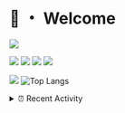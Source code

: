# 👋 ・ Welcome
![](https://komarev.com/ghpvc/?username=Lorenzo0111)

![](https://img.shields.io/badge/Java-ED8B00?style=for-the-badge&logo=java&logoColor=white)
![](https://img.shields.io/badge/JavaScript-323330?style=for-the-badge&logo=javascript&logoColor=F7DF1E)
![](https://img.shields.io/badge/Node.js-339933?style=for-the-badge&logo=nodedotjs&logoColor=white)
![](https://img.shields.io/badge/React-20232A?style=for-the-badge&logo=react&logoColor=61DAFB)

[![](https://github-readme-stats.vercel.app/api?username=Lorenzo0111&show_icons=true&count_private=true)](https://github.com/Lorenzo0111)
![Top Langs](https://github-readme-stats.vercel.app/api/top-langs/?username=Lorenzo0111&layout=compact)

<details>
<summary>⏰ Recent Activity</summary>

<!--RECENT_ACTIVITY:start-->
1. ![issueClosed] **Issue closed:** [Lorenzo0111/RocketJoin#30](https://github.com/Lorenzo0111/RocketJoin/issues/30)
2. ![issueOpened] **Issue opened:** [Lorenzo0111/RocketJoin#30](https://github.com/Lorenzo0111/RocketJoin/issues/30)
3. ![comment] **Commented:** [Lorenzo0111/DownloadTracker#33](https://github.com/Lorenzo0111/DownloadTracker/pull/33#issuecomment-940950790)
4. ![comment] **Commented:** [harry0198/InfoHeads#42](https://github.com/harry0198/InfoHeads/pull/42#issuecomment-940950621)
5. ![comment] **Commented:** [Lorenzo0111/JShader#5](https://github.com/Lorenzo0111/JShader/pull/5#issuecomment-940949689)
6. ![comment] **Commented:** [Lorenzo0111/MultiLang#35](https://github.com/Lorenzo0111/MultiLang/pull/35#issuecomment-940949592)
7. ![comment] **Commented:** [Lorenzo0111/RocketJoin#29](https://github.com/Lorenzo0111/RocketJoin/pull/29#issuecomment-940949482)
8. ![comment] **Commented:** [Lorenzo0111/RocketPlaceholders#40](https://github.com/Lorenzo0111/RocketPlaceholders/pull/40#issuecomment-940949225)
9. ![comment] **Commented:** [Lorenzo0111/HangarUpdater#8](https://github.com/Lorenzo0111/HangarUpdater/pull/8#issuecomment-940949081)
10. ![comment] **Commented:** [Lorenzo0111/HangarUpdater#7](https://github.com/Lorenzo0111/HangarUpdater/pull/7#issuecomment-940948925)
<!--RECENT_ACTIVITY:end-->


<!--RECENT_ACTIVITY:last_update-->
Last Updated: Thursday, October 14th, 2021, 12:17:01 PM
<!--RECENT_ACTIVITY:last_update_end-->
</details>

[issueOpened]: https://cdn.jsdelivr.net/gh/Readme-Workflows/Readme-Icons@main/icons/octicons/IssueOpenedOld.svg
[issueClosed]: https://cdn.jsdelivr.net/gh/Readme-Workflows/Readme-Icons@main/icons/octicons/IssueClosedOld.svg

[prOpened]: https://cdn.jsdelivr.net/gh/Readme-Workflows/Readme-Icons@main/icons/octicons/PullRequestOpened.svg
[prClosed]: https://cdn.jsdelivr.net/gh/Readme-Workflows/Readme-Icons@main/icons/octicons/PullRequestClosed.svg
[prMerged]: https://cdn.jsdelivr.net/gh/Readme-Workflows/Readme-Icons@main/icons/octicons/PullRequestMerged.svg

[comment]: https://cdn.jsdelivr.net/gh/Readme-Workflows/Readme-Icons@main/icons/octicons/Comment.svg

[changesRequested]: https://cdn.jsdelivr.net/gh/Readme-Workflows/Readme-Icons@main/icons/octicons/RequestedChanges.svg
[approved]: https://cdn.jsdelivr.net/gh/Readme-Workflows/Readme-Icons@main/icons/octicons/ApprovedChanges.svg

[repoCreated]: https://cdn.jsdelivr.net/gh/Readme-Workflows/Readme-Icons@main/icons/octicons/Repository.svg
[release]: https://cdn.jsdelivr.net/gh/Readme-Workflows/Readme-Icons@main/icons/octicons/Release.svg
[star]: https://cdn.jsdelivr.net/gh/Readme-Workflows/Readme-Icons@main/icons/octicons/StarredRepository.svg
[wiki]: https://cdn.jsdelivr.net/gh/Readme-Workflows/Readme-Icons@main/icons/octicons/Wiki.svg
[fork]: https://cdn.jsdelivr.net/gh/Readme-Workflows/Readme-Icons@main/icons/octicons/ForkedRepository.svg
[people]: https://cdn.jsdelivr.net/gh/Readme-Workflows/Readme-Icons@main/icons/octicons/People.svg
